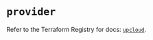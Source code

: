 # `provider`

Refer to the Terraform Registry for docs: [`upcloud`](https://registry.terraform.io/providers/upcloudltd/upcloud/5.22.0/docs).
